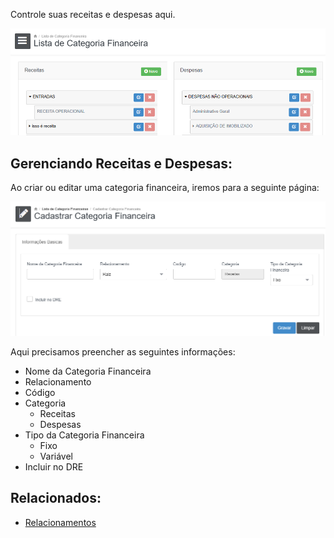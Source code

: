 Controle suas receitas e despesas aqui.

![](/assets/Pasted_image_20250518123830.png)


## Gerenciando Receitas e Despesas:
Ao criar ou editar uma categoria financeira, iremos para a seguinte página:

![](/assets/Pasted_image_20250518124159.png)

Aqui precisamos preencher as seguintes informações:
- Nome da Categoria Financeira
- Relacionamento
- Código
- Categoria
	- Receitas
	- Despesas
- Tipo da Categoria Financeira
	- Fixo
	- Variável
- Incluir no DRE


## Relacionados:
- [Relacionamentos](/Open%20Manager/readme.md)